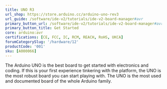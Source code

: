 ```yaml
---
title: UNO R3
url_shop: https://store.arduino.cc/arduino-uno-rev3
url_guide: /software/ide-v2/tutorials/ide-v2-board-manager#avr
primary_button_url: /software/ide-v2/tutorials/ide-v2-board-manager#avr
primary_button_title: Get Started
core: arduino:avr
certifications: [CE, FCC, IC, RCM, REACH, RoHS, UKCA]
forumCategorySlug: '/hardware/12'
productCode: '001'
sku: [A000066]
---
```


The Arduino UNO is the best board to get started with electronics and coding. If this is your first experience tinkering with the platform, the UNO is the most robust board you can start playing with. The UNO is the most used and documented board of the whole Arduino family.